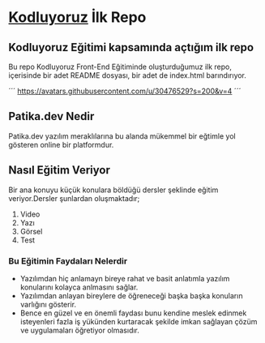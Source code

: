 # [Kodluyoruz](https://www.kodluyoruz.org/) İlk Repo

## Kodluyoruz Eğitimi kapsamında açtığım ilk repo
Bu repo Kodluyoruz Front-End Eğitiminde oluşturduğumuz ilk repo, içerisinde bir adet README dosyası, bir adet de index.html barındırıyor.

´´´
https://avatars.githubusercontent.com/u/30476529?s=200&v=4
´´´



## Patika.dev Nedir
Patika.dev yazılım meraklılarına bu alanda mükemmel bir eğtimle yol gösteren online bir platformdur.

## Nasıl Eğitim Veriyor
Bir ana konuyu küçük konulara böldüğü dersler şeklinde eğitim veriyor.Dersler şunlardan oluşmaktadır;

1. Video
2. Yazı
3. Görsel
4. Test

### Bu Eğitimin Faydaları Nelerdir
* Yazılımdan hiç anlamayn bireye rahat ve basit anlatımla yazılım konularını kolayca anlmasını sağlar.
* Yazılımdan anlayan bireylere de öğreneceği başka başka konuların varlığını gösterir.
* Bence en güzel ve en önemli faydası bunu kendine meslek edinmek isteyenleri fazla iş yükünden kurtaracak şekilde imkan sağlayan çözüm ve uygulamaları öğretiyor olmasıdır.

